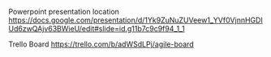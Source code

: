 Powerpoint presentation location
https://docs.google.com/presentation/d/1Yk9ZuNuZUVeew1_YVf0VjnnHGDIUd6zwQAjv63BWieU/edit#slide=id.g11b7c9c9f94_1_1

Trello Board
https://trello.com/b/adWSdLPj/agile-board
